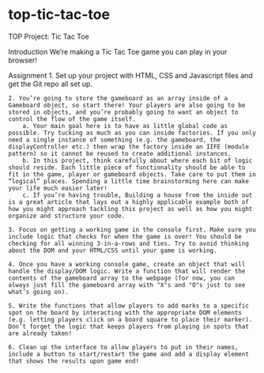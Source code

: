 # top-tic-tac-toe
TOP Project: Tic Tac Toe


Introduction
    We’re making a Tic Tac Toe game you can play in your browser!



Assignment
    1. Set up your project with HTML, CSS and Javascript files and get the Git repo all set up.

    2. You’re going to store the gameboard as an array inside of a Gameboard object, so start there! Your players are also going to be stored in objects, and you’re probably going to want an object to control the flow of the game itself.
        a. Your main goal here is to have as little global code as possible. Try tucking as much as you can inside factories. If you only need a single instance of something (e.g. the gameboard, the displayController etc.) then wrap the factory inside an IIFE (module pattern) so it cannot be reused to create additional instances.
        b. In this project, think carefully about where each bit of logic should reside. Each little piece of functionality should be able to fit in the game, player or gameboard objects. Take care to put them in “logical” places. Spending a little time brainstorming here can make your life much easier later!
        c. If you’re having trouble, Building a house from the inside out is a great article that lays out a highly applicable example both of how you might approach tackling this project as well as how you might organize and structure your code.

    3. Focus on getting a working game in the console first. Make sure you include logic that checks for when the game is over! You should be checking for all winning 3-in-a-rows and ties. Try to avoid thinking about the DOM and your HTML/CSS until your game is working.

    4. Once you have a working console game, create an object that will handle the display/DOM logic. Write a function that will render the contents of the gameboard array to the webpage (for now, you can always just fill the gameboard array with "X"s and "O"s just to see what’s going on).

    5. Write the functions that allow players to add marks to a specific spot on the board by interacting with the appropriate DOM elements (e.g. letting players click on a board square to place their marker). Don’t forget the logic that keeps players from playing in spots that are already taken!

    6. Clean up the interface to allow players to put in their names, include a button to start/restart the game and add a display element that shows the results upon game end!
